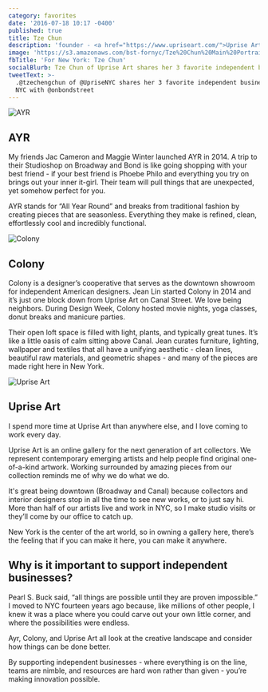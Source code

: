 ```yaml
---
category: favorites
date: '2016-07-18 10:17 -0400'
published: true
title: Tze Chun
description: 'founder - <a href="https://www.upriseart.com/">Uprise Art</a>'
image: 'https://s3.amazonaws.com/bst-fornyc/Tze%20Chun%20Main%20Portrait.jpg'
fbTitle: 'For New York: Tze Chun'
socialBlurb: Tze Chun of Uprise Art shares her 3 favorite independent businesses in NYC.
tweetText: >-
  .@tzechengchun of @UpriseNYC shares her 3 favorite independent businesses in
  NYC with @onbondstreet
---
```

![AYR](https://s3.amazonaws.com/bst-fornyc/Tze%20Chun%20AYR.jpg)
## AYR
My friends Jac Cameron and Maggie Winter launched AYR in 2014. A trip to their Studioshop on Broadway and Bond is like going shopping with your best friend - if your best friend is Phoebe Philo and everything you try on brings out your inner it-girl. Their team will pull things that are unexpected, yet somehow perfect for you.

AYR stands for “All Year Round” and breaks from traditional fashion by creating pieces that are seasonless. Everything they make is refined, clean, effortlessly cool and incredibly functional.

![Colony](https://s3.amazonaws.com/bst-fornyc/Tze%20Chun%20Colony.jpg)
## Colony
Colony is a designer’s cooperative that serves as the downtown showroom for independent American designers. Jean Lin started Colony in 2014 and it’s just one block down from Uprise Art on Canal Street. We love being neighbors. During Design Week, Colony hosted movie nights, yoga classes, donut breaks and manicure parties.

Their open loft space is filled with light, plants, and typically great tunes. It’s like a little oasis of calm sitting above Canal. Jean curates furniture, lighting, wallpaper and textiles that all have a unifying aesthetic - clean lines, beautiful raw materials, and geometric shapes - and many of the pieces are made right here in New York.

![Uprise Art](https://s3.amazonaws.com/bst-fornyc/Tze%20Chun%20Uprise%20Art.jpg)
## Uprise Art
I spend more time at Uprise Art than anywhere else, and I love coming to work every day.

Uprise Art is an online gallery for the next generation of art collectors. We represent contemporary emerging artists and help people find original one-of-a-kind artwork. Working surrounded by amazing pieces from our collection reminds me of why we do what we do.

It's great being downtown (Broadway and Canal) because collectors and interior designers stop in all the time to see new works, or to just say hi. More than half of our artists live and work in NYC, so I make studio visits or they’ll come by our office to catch up.

New York is the center of the art world, so in owning a gallery here, there’s the feeling that if you can make it here, you can make it anywhere.

## Why is it important to support independent businesses?
Pearl S. Buck said, “all things are possible until they are proven impossible.” I moved to NYC fourteen years ago because, like millions of other people, I knew it was a place where you could carve out your own little corner, and where the possibilities were endless.

Ayr, Colony, and Uprise Art all look at the creative landscape and consider how things can be done better.

By supporting independent businesses - where everything is on the line, teams are nimble, and resources are hard won rather than given - you’re making innovation possible.
